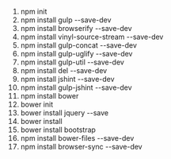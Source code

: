 1.  npm init  
2.  npm install gulp --save-dev  
3.  npm install browserify --save-dev  
4.  npm install vinyl-source-stream --save-dev  
5.  npm install gulp-concat --save-dev
6.  npm install gulp-uglify --save-dev
7.  npm install gulp-util --save-dev
8.  npm install del --save-dev
9.  npm install jshint --save-dev
10.  npm install gulp-jshint --save-dev
11.  npm install bower
12.  bower init
13.  bower install jquery --save
14.  bower install
15.  bower install bootstrap
16.  npm install bower-files --save-dev
16.  npm install browser-sync --save-dev
